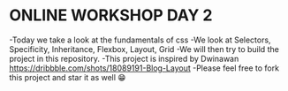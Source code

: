 # ONLINE WORKSHOP DAY 2
-Today we take a look at the fundamentals of css
-We look at Selectors, Specificity, Inheritance, Flexbox, Layout, Grid
-We will then try to build the project in this repository.
-This project is inspired by Dwinawan https://dribbble.com/shots/18089191-Blog-Layout
-Please feel free to fork this project and star it as well 😁
